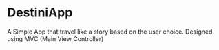 # DestiniApp
A Simple App that travel like a story based on the user choice. Designed using MVC (Main View Controller)
